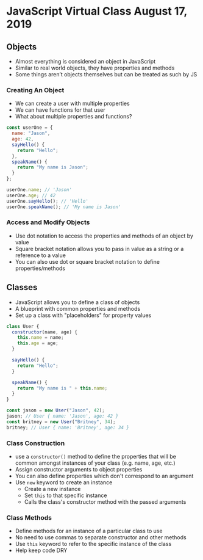 # JavaScript Virtual Class August 17, 2019

## Objects

- Almost everything is considered an object in JavaScript
- Similar to real world objects, they have properties and methods
- Some things aren’t objects themselves but can be treated as such by JS

### Creating An Object

- We can create a user with multiple properties
- We can have functions for that user
- What about multiple properties and functions?

```javascript
const userOne = {
  name: "Jason",
  age: 42,
  sayHello() {
    return "Hello";
  },
  speakName() {
    return "My name is Jason";
  }
};

userOne.name; // 'Jason'
userOne.age; // 42
userOne.sayHello(); // 'Hello'
userOne.speakName(); // 'My name is Jason'
```

### Access and Modify Objects

- Use dot notation to access the properties and methods of an object by value
- Square bracket notation allows you to pass in value as a string or a reference to a value
- You can also use dot or square bracket notation to define properties/methods

## Classes

- JavaScript allows you to define a class of objects
- A blueprint with common properties and methods
- Set up a class with "placeholders" for property values

```javascript
class User {
  constructor(name, age) {
    this.name = name;
    this.age = age;
  }

  sayHello() {
    return "Hello";
  }

  speakName() {
    return "My name is " + this.name;
  }
}

const jason = new User("Jason", 42);
jason; // User { name: 'Jason', age: 42 }
const britney = new User("Britney", 34);
britney; // User { name: 'Britney', age: 34 }
```

### Class Construction

- use a `constructor()` method to define the properties that will be common amongst instances of your class (e.g. name, age, etc.)
- Assign constructor arguments to object properties
- You can also define properties which don't correspond to an argument
- Use `new` keyword to create an instance
  - Create a new instance
  - Set `this` to that specific instance
  - Calls the class's constructor method with the passed arguments

### Class Methods

- Define methods for an instance of a particular class to use
- No need to use commas to separate constructor and other methods
- Use `this` keyword to refer to the specific instance of the class
- Help keep code DRY
